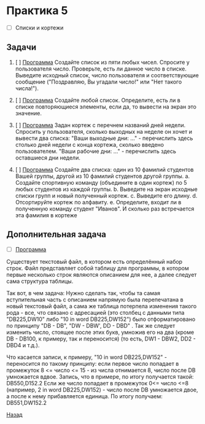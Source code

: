 # Практика 5
- [ ] Списки и кортежи

## Задачи
1. [ ] [Программа](task1.py) Создайте список из пяти любых чисел. Спросите у пользователя число. Проверьте, есть ли данное число в списке. Выведите исходный список, число пользователя и соответствующие сообщение ("Поздравляю, Вы угадали число!" или "Нет такого числа!").

2. [ ] [Программа](task2.py) Создайте любой список. Определите, есть ли в списке повторяющиеся элементы, если да, то вывести на экран это значение.

3. [ ] [Программа](task3.py) Задан кортеж с перечнем названий дней недели. Спросить у пользователя, сколько выходных на неделе он хочет и вывести два списка:
"Ваши выходные дни: ..." - перечислить здесь столько дней недели с конца кортежа, сколько введено пользователем.
"Ваши рабочие дни: ..." - перечислить здесь оставшиеся дни недели.

4. [ ] [Программа](task4.py) Создайте два списка: один из 10 фамилий студентов Вашей группы, другой из 10 фамилий студентов другой группы.
a.   Создайте спортивную команду (объедините в один кортеж) по 5 любых студентов из каждой группы.
b.   Выведите на экран исходные списки групп и новый полученный кортеж.
c.   Выведите его длину.
d.   Отсортируйте кортеж по алфавиту.
e.   Определите, входит ли в полученную команду студент "Иванов". И сколько раз встречается эта фамилия в кортеже

## Дополнительная задача

- [ ] [Программа](additional_task/export.py)

Существует текстовый файл, в котором есть определённый набор строк. Файл представляет собой таблицу для программы, в котором первые несколько строк являются описанием для нее, а далее следует сама структура таблицы.

Так вот, в чем задача:
Нужно сделать так, чтобы та самая вступительная часть с описанием напрямую была перепечатана в новый текстовый файл, а сама же таблица потерпела изменения такого рода - все, что связано с адресацией (это столбец с данными типа "DB225,DW10" либо "10 in word DB225,DW152") было отформатировано по принципу "DB - DB", "DW - DBW', DD - DBD" . Так же следует изменить число, стоящее после этих букв, умножив его на два (кроме DB - DB100, к примеру, так и переносится) (то есть, DW1 - DBW2, DD2 - DBD4 и т.д.).

Что касается записи, к примеру, "10 in word DB225,DW152" - переносится по такому принципу: если первое число попадает в промежуток 8 <= число <= 15 - из числа отнимается 8, число после DB умножается вдвое. Запись, что в примере, по итогу получается такой:
DB550,D152.2
Если же число попадает в промежуток 0<= число <=8 (например, 2 in word DB225,DW152) - число после DB умножается двое, а после к нему прибавляется единица. По итогу получаем:
DB551,DW152.2



[Назад](https://github.com/Far4Ru/python_labs_2023)